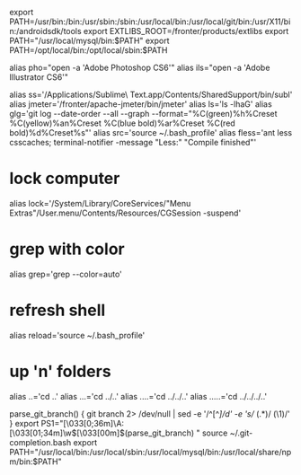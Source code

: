 
export PATH=/usr/bin:/bin:/usr/sbin:/sbin:/usr/local/bin:/usr/local/git/bin:/usr/X11/bin:/androidsdk/tools
export EXTLIBS_ROOT=/fronter/products/extlibs
export PATH="/usr/local/mysql/bin:$PATH"
export PATH=/opt/local/bin:/opt/local/sbin:$PATH

alias pho="open -a 'Adobe Photoshop CS6'"
alias ils="open -a 'Adobe Illustrator CS6'"

alias ss='/Applications/Sublime\ Text.app/Contents/SharedSupport/bin/subl'
alias jmeter='/fronter/apache-jmeter/bin/jmeter'
alias ls='ls -lhaG'
alias glg='git log --date-order --all --graph --format="%C(green)%h%Creset %C(yellow)%an%Creset %C(blue bold)%ar%Creset %C(red bold)%d%Creset%s"'
alias src='source ~/.bash_profile'
alias fless='ant less csscaches; terminal-notifier -message "Less:" "Compile finished"'

# lock computer
alias lock='/System/Library/CoreServices/"Menu Extras"/User.menu/Contents/Resources/CGSession -suspend'

# grep with color
alias grep='grep --color=auto'

# refresh shell
alias reload='source ~/.bash_profile'

# up 'n' folders
alias ..='cd ..'
alias ...='cd ../..'
alias ....='cd ../../..'
alias .....='cd ../../../..'


parse_git_branch() {
    git branch 2> /dev/null | sed -e '/^[^*]/d' -e 's/* \(.*\)/ (\1)/'
}
export PS1="\[\033[0;36m\]\A:\[\033[01;34m\]\w\$\[\033[00m\]\$(parse_git_branch) "
source ~/.git-completion.bash
export PATH="/usr/local/bin:/usr/local/sbin:/usr/local/mysql/bin:/usr/local/share/npm/bin:$PATH"
